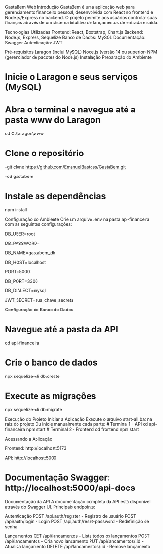 GastaBem Web
Introdução
GastaBem é uma aplicação web para gerenciamento financeiro pessoal, desenvolvida com React no frontend e Node.js/Express no backend. O projeto permite aos usuários controlar suas finanças através de um sistema intuitivo de lançamentos de entrada e saída.

Tecnologias Utilizadas
Frontend: React, Bootstrap, Chart.js
Backend: Node.js, Express, Sequelize
Banco de Dados: MySQL
Documentação: Swagger
Autenticação: JWT

Pré-requisitos
Laragon (inclui MySQL)
Node.js (versão 14 ou superior)
NPM (gerenciador de pacotes do Node.js)
Instalação
Preparação do Ambiente
   # Inicie o Laragon e seus serviços (MySQL)
   # Abra o terminal e navegue até a pasta www do Laragon
   cd C:\laragon\www

   # Clone o repositório
   -git clone https://github.com/EmanuelBastoss/GastaBem.git
   
   -cd gastabem

   # Instale as dependências
   npm install
   
Configuração do Ambiente
Crie um arquivo .env na pasta api-financeira com as seguintes configurações:

   DB_USER=root
   
   DB_PASSWORD=
   
   DB_NAME=gastabem_db
   
   DB_HOST=localhost
   
   PORT=5000
   
   DB_PORT=3306
   
   DB_DIALECT=mysql
   
   JWT_SECRET=sua_chave_secreta
   

   
Configuração do Banco de Dados

   # Navegue até a pasta da API
   cd api-financeira

   # Crie o banco de dados
   npx sequelize-cli db:create

   # Execute as migrações
   npx sequelize-cli db:migrate

   
Execução do Projeto
Iniciar a Aplicação
Execute o arquivo start-all.bat na raiz do projeto
Ou inicie manualmente cada parte:
     # Terminal 1 - API
     cd api-financeira
     npm start
     # Terminal 2 - Frontend
     cd frontend
     npm start
     
Acessando a Aplicação

Frontend: http://localhost:5173

API: http://localhost:5000


# Documentação Swagger: http://localhost:5000/api-docs

Documentação da API
A documentação completa da API está disponível através do Swagger UI. Principais endpoints:

Autenticação
POST /api/auth/register - Registro de usuário
POST /api/auth/login - Login
POST /api/auth/reset-password - Redefinição de senha

Lançamentos
GET /api/lancamentos - Lista todos os lançamentos
POST /api/lancamentos - Cria novo lançamento
PUT /api/lancamentos/:id - Atualiza lançamento
DELETE /api/lancamentos/:id - Remove lançamento
